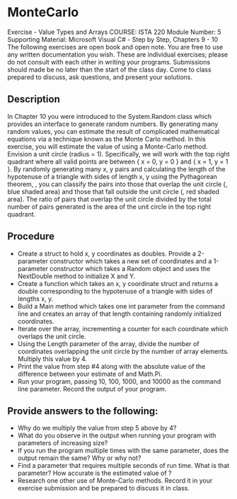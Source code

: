 # MonteCarlo

Exercise - Value Types and Arrays
COURSE: ISTA 220
Module Number: 5
Supporting Material: Microsoft Visual C# - Step by Step, Chapters 9 - 10
The following exercises are open book and open note. You are free to use any written documentation you wish. These are individual exercises; please do not consult with each other in writing your programs. Submissions should made be no later than the start of the class day. Come to class prepared to discuss, ask questions, and present your solutions.

## Description

In Chapter 10 you were introduced to the System.Random class which provides an interface to generate random numbers. By generating many random values, you can estimate the result of complicated mathematical equations via a technique known as the Monte Carlo method. In this exercise, you will estimate the value of using a Monte-Carlo method.
Envision a unit circle (radius = 1). Specifically, we will work with the top right quadrant where all valid points are between { x = 0, y = 0 } and { x = 1, y = 1 }. By randomly generating many x, y pairs and calculating the length of the hypotenuse of a triangle with sides of length x, y using the Pythagorean theorem, , you can classify the pairs into those that overlap the unit circle (, blue shaded area) and those that fall outside the unit circle (, red shaded area). The ratio of pairs that overlap the unit circle divided by the total number of pairs generated is the area of the unit circle in the top right quadrant.

## Procedure

* Create a struct to hold x, y coordinates as doubles. Provide a 2-parameter constructor which takes a new set of coordinates and a 1-parameter constructor which takes a Random object and uses the NextDouble method to initialize X and Y.
* Create a function which takes an x, y coordinate struct and returns a double corresponding to the hypotenuse of a triangle with sides of lengths x, y.
* Build a Main method which takes one int parameter from the command line and creates an array of that length containing randomly initialized coordinates.
* Iterate over the array, incrementing a counter for each coordinate which overlaps the unit circle.
* Using the Length parameter of the array, divide the number of coordinates overlapping the unit circle by the number of array elements. Multiply this value by 4.
* Print the value from step #4 along with the absolute value of the difference between your estimate of and Math.Pi.
* Run your program, passing 10, 100, 1000, and 10000 as the command line parameter. Record the output of your program.

## Provide answers to the following:

* Why do we multiply the value from step 5 above by 4?
* What do you observe in the output when running your program with parameters of increasing size?
* If you run the program multiple times with the same parameter, does the output remain the same? Why or why not?
* Find a parameter that requires multiple seconds of run time. What is that parameter? How accurate is the estimated value of ?
* Research one other use of Monte-Carlo methods. Record it in your exercise submission and be prepared to discuss it in class.

